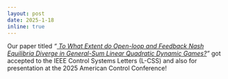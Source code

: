 ```yaml
---
layout: post
date: 2025-1-18
inline: true
---
```


Our paper titled _“<a href="https://arxiv.org/pdf/2409.11257"> To What Extent do Open-loop and Feedback Nash Equilibria Diverge in General-Sum Linear Quadratic Dynamic Games?</a>”_ got accepted to the IEEE Control Systems Letters (L-CSS) and also for presentation at the 2025 American Control Conference!